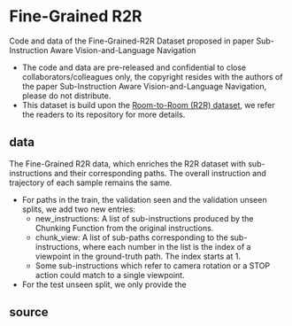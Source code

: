 # Fine-Grained R2R
Code and data of the Fine-Grained-R2R Dataset proposed in paper Sub-Instruction Aware Vision-and-Language Navigation

* The code and data are pre-released and confidential to close collaborators/colleagues only, the copyright resides with the authors of the paper Sub-Instruction Aware Vision-and-Language Navigation, please do not distribute.
* This dataset is build upon the [Room-to-Room (R2R) dataset](https://github.com/peteanderson80/Matterport3DSimulator/tree/master/tasks/R2R), we refer the readers to its repository for more details.

## data
The Fine-Grained R2R data, which enriches the R2R dataset with sub-instructions and their corresponding paths. The overall instruction and trajectory of each sample remains the same.
* For paths in the train, the validation seen and the validation unseen splits, we add two new entries:
  * new_instructions: A list of sub-instructions produced by the Chunking Function from the original instructions.
  * chunk_view: A list of sub-paths corresponding to the sub-instructions, where each number in the list is the index of a viewpoint in the ground-truth path. The index starts at 1.
  * Some sub-instructions which refer to camera rotation or a STOP action could match to a single viewpoint.
* For the test unseen split, we only provide the 


## source
